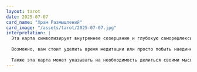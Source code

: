 ```yaml
---
layout: tarot
date: 2025-07-07
card_name: "Храм Размышлений"
card_image: "/assets/tarot/2025-07-07.jpg"
interpretation: |
  Эта карта символизирует внутреннее созерцание и глубокую саморефлексию. Храм, изображенный на карте, представляет собой безопасное пространство, где вы можете заглянуть вглубь себя, исследовать свои мысли и чувства. Сегодняшний день будет благоприятным для размышлений о том, что действительно важно для вас, для осознания своих целей и желаний.
  
  Возможно, вам стоит уделить время медитации или просто побыть наедине с собой. Природа вокруг храма наполняет атмосферу гармонией и спокойствием, что поможет вам сосредоточиться и найти ответы на волнующие вопросы. Это время для анализа своих действий и их последствий. Подумайте, что в вашей жизни требует изменений, и как вы можете это осуществить.
  
  Также эта карта может указывать на необходимость делиться своими мыслями с близкими. Открытость в общении поможет вам лучше понять себя и улучшить отношения с окружающими. В целом, сегодня стоит обратить внимание на свои внутренние переживания и осознанно подходить к каждому решению. Не бойтесь заглянуть вглубь себя — это приведет к важным открытиям и вдохновению.
---
```

